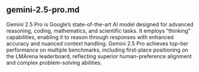 ## gemini-2.5-pro.md

Gemini 2.5 Pro is Google’s state-of-the-art AI model designed for advanced reasoning, coding, mathematics, and scientific tasks. It employs “thinking” capabilities, enabling it to reason through responses with enhanced accuracy and nuanced context handling. Gemini 2.5 Pro achieves top-tier performance on multiple benchmarks, including first-place positioning on the LMArena leaderboard, reflecting superior human-preference alignment and complex problem-solving abilities.